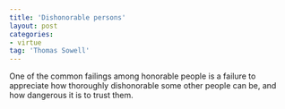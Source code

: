 ```yaml
---
title: 'Dishonorable persons'
layout: post
categories:
- virtue
tag: 'Thomas Sowell'
---
```


One of the common failings among honorable people is a failure to appreciate how thoroughly dishonorable some other people can be, and how dangerous it is to trust them.